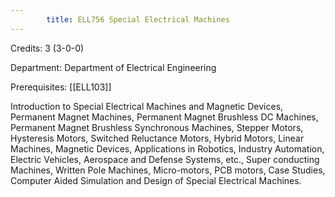```yaml
---
        title: ELL756 Special Electrical Machines
---
```

Credits: 3 (3-0-0)

Department: Department of Electrical Engineering

Prerequisites: [[ELL103]]

Introduction to Special Electrical Machines and Magnetic Devices, Permanent Magnet Machines, Permanent Magnet Brushless DC Machines, Permanent Magnet Brushless Synchronous Machines, Stepper Motors, Hysteresis Motors, Switched Reluctance Motors, Hybrid Motors, Linear Machines, Magnetic Devices, Applications in Robotics, Industry Automation, Electric Vehicles, Aerospace and Defense Systems, etc., Super conducting Machines, Written Pole Machines, Micro-motors, PCB motors, Case Studies, Computer Aided Simulation and Design of Special Electrical Machines.